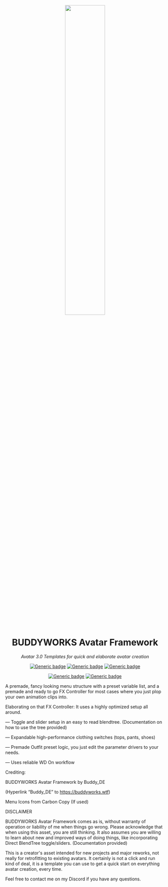 <div align="center">

<a href="https://buddyworks.wtf"><img width=50% src="https://splash.buddyworks.wtf/tckAqsHD.png"></img></a>  
# BUDDYWORKS Avatar Framework  
*Avatar 3.0 Templates for quick and elaborate avatar creation*

[![Generic badge](https://img.shields.io/github/downloads/BUDDYWORKS-VR/framework/total?label=Downloads)](https://github.com/BUDDYWORKS-VR/framework/releases/latest)
[![Generic badge](https://img.shields.io/badge/License-MIT-informational.svg)](https://github.com/BUDDYWORKS-VR/framework/blob/main/LICENSE)
[![Generic badge](https://img.shields.io/badge/Unity-2022.3.22f1-red.svg)](https://unity3d.com/unity/whats-new/2022.3.22)

[![Generic badge](https://img.shields.io/discord/1115323445316702269?color=%237289da&label=DISCORD&logo=Discord&style=for-the-badge)](https://discord.buddyworks.wtf/)
[![Generic badge](https://img.shields.io/endpoint.svg?url=https%3A%2F%2Fshieldsio-patreon.vercel.app%2Fapi%3Fusername%3Dbuddy_de%26type%3Dpatrons&style=for-the-badge)](https://www.patreon.com/c/buddy_de)
  
</div>

A premade, fancy looking menu structure with a preset variable list, and a premade and ready to go FX Controller for most cases where you just plop your own animation clips into.

Elaborating on that FX Controller: It uses a highly optimized setup all around.

— Toggle and slider setup in an easy to read blendtree. (Documentation on how to use the tree provided)

— Expandable high-performance clothing switches (tops, pants, shoes)

— Premade Outfit preset logic, you just edit the parameter drivers to your needs.

— Uses reliable WD On workflow

Crediting:

BUDDYWORKS Avatar Framework by Buddy_DE

(Hyperlink “Buddy_DE” to https://buddyworks.wtf)

Menu Icons from Carbon Copy (If used)

DISCLAIMER

BUDDYWORKS Avatar Framework comes as is, without warranty of operation or liability of me when things go wrong. Please acknowledge that when using this asset, you are still thinking. It also assumes you are willing to learn about new and improved ways of doing things, like incorporating Direct BlendTree toggle/sliders. (Documentation provided)

This is a creator's asset intended for new projects and major reworks, not really for retrofitting to existing avatars. It certainly is not a click and run kind of deal, it is a template you can use to get a quick start on everything avatar creation, every time.

Feel free to contact me on my Discord if you have any questions.
